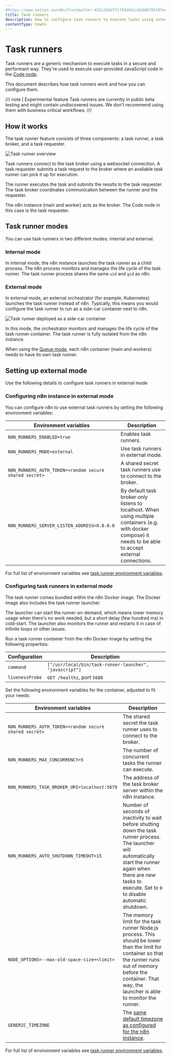 ```yaml
---
#https://www.notion.so/n8n/Frontmatter-432c2b8dff1f43d4b1c8d20075510fe4
title: Task runners
description: How to configure task runners to execute tasks using internal or external runner processes.
contentType: howto
---
```


# Task runners

Task runners are a generic mechanism to execute tasks in a secure and performant way. They're used to execute user-provided JavaScript code in the [Code node](/integrations/builtin/core-nodes/n8n-nodes-base.code/).

This document describes how task runners work and how you can configure them.

/// note | Experimental feature
Task runners are currently in public beta testing and might contain undiscovered issues. We don't recommend using them with business critical workflows.
///

## How it works

The task runner feature consists of three components: a task runner, a task broker, and a task requester.

![Task runner overview](/_images/hosting/configuration/task-runner-concept.png)

Task runners connect to the task broker using a websocket connection. A task requester submits a task request to the broker where an available task runner can pick it up for execution.

The runner executes the task and submits the results to the task requester. The task broker coordinates communication between the runner and the requester.

The n8n instance (main and worker) acts as the broker. The Code node in this case is the task requester.

## Task runner modes

You can use task runners in two different modes: internal and external.

### Internal mode

In internal mode, the n8n instance launches the task runner as a child process. The n8n process monitors and manages the life cycle of the task runner. The task runner process shares the same `uid` and `gid` as n8n.

### External mode

In external mode, an external orchestrator (for example, Kubernetes) launches the task runner instead of n8n. Typically, this means you would configure the task runner to run as a side-car container next to n8n.

![Task runner deployed as a side-car container](/_images/hosting/configuration/task-runner-external-mode.png)

In this mode, the orchestrator monitors and manages the life cycle of the task runner container. The task runner is fully isolated from the n8n instance.

When using the [Queue mode](/hosting/scaling/queue-mode), each n8n container (main and workers) needs to have its own task runner.

## Setting up external mode

Use the following details to configure task runners in external mode

### Configuring n8n instance in external mode

You can configure n8n to use external task runners by setting the following environment variables:

| Environment variables                                  | Description                                                |
|--------------------------------------------------------|------------------------------------------------------------|
| `N8N_RUNNERS_ENABLED=true`                             | Enables task runners.                                      |
| `N8N_RUNNERS_MODE=external`                            | Use task runners in external mode.                         |
| `N8N_RUNNERS_AUTH_TOKEN=<random secure shared secret>` | A shared secret task runners use to connect to the broker. |
| `N8N_RUNNERS_SERVER_LISTEN_ADDRESS=0.0.0.0` | By default task broker only listens to localhost. When using multiple containers (e.g. with docker compose) it needs to be able to accept external connections. |

For full list of environment variables see [task runner environment variables](/hosting/configuration/environment-variables/task-runners/).

### Configuring task runners in external mode

The task runner comes bundled within the n8n Docker image. The Docker image also includes the task runner launcher.

The launcher can start the runner on-demand, which means lower memory usage when there's no work needed, but a short delay (few hundred ms) in cold-start. The launcher also monitors the runner and restarts it in case of infinite loops or other issues.

Run a task runner container from the n8n Docker image by setting the following properties:

| Configuration   | Description                                             |
|-----------------|---------------------------------------------------------|
| `command`       | `["/usr/local/bin/task-runner-launcher", "javascript"]` |
| `livenessProbe` | `GET /healthz`, port `5680`                             |

Set the following environment variables for the container, adjusted to fit your needs:

| Environment variables | Description |
| ------ | ----- |
| `N8N_RUNNERS_AUTH_TOKEN=<random secure shared secret>` | The shared secret the task runner uses to connect to the broker. |
| `N8N_RUNNERS_MAX_CONCURRENCY=5` | The number of concurrent tasks the runner can execute. |
| `N8N_RUNNERS_TASK_BROKER_URI=localhost:5679` | The address of the task broker server within the n8n instance. |
| `N8N_RUNNERS_AUTO_SHUTDOWN_TIMEOUT=15` | Number of seconds of inactivity to wait before shutting down the task runner process. The launcher will automatically start the runner again when there are new tasks to execute. Set to `0` to disable automatic shutdown. |
| `NODE_OPTIONS=--max-old-space-size=<limit>` | The memory limit for the task runner Node.js process. This should be lower than the limit for container so that the runner runs out of memory before the container. That way, the launcher is able to monitor the runner. |
| `GENERIC_TIMEZONE` | The [same default timezone as configured for the n8n instance](/hosting/configuration/environment-variables/timezone-localization/). |

For full list of environment variables see [task runner environment variables](/hosting/configuration/environment-variables/task-runners/).
